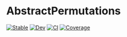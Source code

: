 # AbstractPermutations

[![Stable](https://img.shields.io/badge/docs-stable-blue.svg)](https://kalmarek.github.io/AbstractPermutations.jl/stable/)
[![Dev](https://img.shields.io/badge/docs-dev-blue.svg)](https://kalmarek.github.io/AbstractPermutations.jl/dev/)
[![CI](https://github.com/kalmarek/AbstractPermutations.jl/actions/workflows/CI.yml/badge.svg)](https://github.com/kalmarek/AbstractPermutations.jl/actions/workflows/CI.yml)
[![Coverage](https://codecov.io/gh/kalmarek/AbstractPermutations.jl/branch/main/graph/badge.svg)](https://codecov.io/gh/kalmarek/AbstractPermutations.jl)
